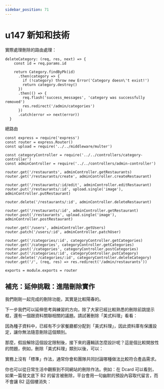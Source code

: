 ```yaml
---
sidebar_position: 71
---
```


# u147 新知和技術



實際處理刪除的路由處理：
```
deleteCategory: (req, res, next) => {
    const id = req.params.id

    return Category.findByPk(id)
      .then(category => {
        if (!category) throw new Error('Category doesn\'t exist!')
        return category.destroy()
      })
      .then(() => {
        req.flash('success_messages', 'category was successfully removed')
        res.redirect('/admin/categories')
      })
      .catch(error => next(error))
  }

```

總路由
```
const express = require('express')
const router = express.Router()
const upload = require('../../middleware/multer')

const categoryController = require('../../controllers/category-controller')
const adminController = require('../../controllers/admin-controller')

router.get('/restaurants', adminController.getRestaurants)
router.get('/restaurants/create', adminController.createRestaurant)

router.get('/restaurants/:id/edit', adminController.editRestaurant)
router.put('/restaurants/:id', upload.single('image'), adminController.putRestaurant)

router.delete('/restaurants/:id', adminController.deleteRestaurant)

router.get('/restaurants/:id', adminController.getRestaurant)
router.post('/restaurants', upload.single('image'), adminController.postRestaurant)

router.get('/users', adminController.getUsers)
router.patch('/users/:id', adminController.patchUser)

router.get('/categories/:id', categoryController.getCategories)
router.get('/categories', categoryController.getCategories)
router.post('/categories', categoryController.postCategories)
router.put('/categories/:id', categoryController.putCategory)
router.delete('/categories/:id', categoryController.deleteCategory)
router.get('/', (req, res) => res.redirect('/admin/restaurants'))

exports = module.exports = router

```


## 補充：延伸挑戰：進階刪除實作


我們剛剛一起完成的刪除功能，其實是比較陽春的。

下一步我們可以延伸思考與練習的方向，除了大家已經比較熟悉的刪除前跳提示框，還有一個跟資料關聯相關的議題。請試著刪除「美式料理」看看：


因為種子資料中，已經有不少家餐廳都分配到「美式料理」，因此資料庫有保護設定，讓你無法隨意刪除這個類別。

那麼，假設解除這個設定限制後，接下來的邏輯該怎麼設計呢？這是個比較開放性的問題，例如，刪除「美式料理」類別以後，可以：


實務上沒有「標準」作法，通常你會和團隊共同討論哪種做法比較符合產品需求。

你也可以從日常生活中觀察到不同網站的刪除作法。例如：在 Dcard 可以看到，如果一篇發文底下 B2 的留言被刪除，平台會用一句幽默的預設內容取代留言，而不會讓 B2 這個樓消失：